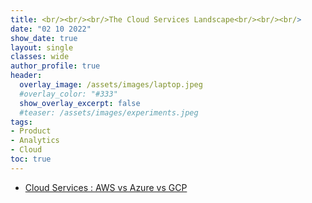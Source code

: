```yaml
---
title: <br/><br/><br/>The Cloud Services Landscape<br/><br/><br/>
date: "02 10 2022"
show_date: true
layout: single
classes: wide
author_profile: true
header:
  overlay_image: /assets/images/laptop.jpeg
  #overlay_color: "#333"
  show_overlay_excerpt: false
  #teaser: /assets/images/experiments.jpeg
tags:
- Product
- Analytics
- Cloud
toc: true
---
```


* [Cloud Services : AWS vs Azure vs GCP](https://cloud.google.com/docs/get-started/aws-azure-gcp-service-comparison)
